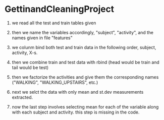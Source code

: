 # GettinandCleaningProject

1. we read all the test and train tables given

2. then we name the variables accordingly, "subject", "activity", and the names given in file "features"

3. we colunm bind both test and train data in the following order, subject, activity, X-s.

4. then we combine train and test data with rbind (head would be train and tail would be test)

5. then we factorize the activities and give them the corresponding names ("WALKING", "WALKING_UPSTAIRS", etc.)

6. next we selct the data with only mean and st.dev measurements extracted.

7. now the last step involves selecting mean for each of the variable along with each subject and activity. this step is missing in the code.

